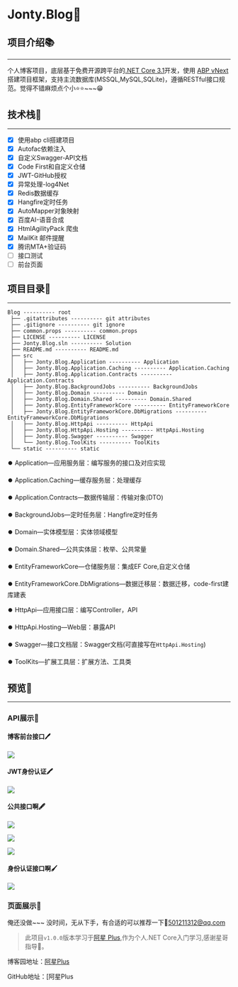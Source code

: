 # Jonty.Blog🎯

## 项目介绍📚

-------

个人博客项目，底层基于免费开源跨平台的[.NET Core 3.1](https://docs.microsoft.com/zh-cn/dotnet/core/)开发，使用 [ABP vNext](https://abp.io/)搭建项目框架，支持主流数据库(MSSQL,MySQL,SQLite)，遵循RESTful接口规范。觉得不错麻烦点个小⭐⭐~~~😁

## 技术栈📑

---

- [x] 使用abp cli搭建项目
- [x] Autofac依赖注入
- [x] 自定义Swagger-API文档
- [x] Code First和自定义仓储
- [x] JWT-GitHub授权
- [x] 异常处理-log4Net
- [x] Redis数据缓存
- [x] Hangfire定时任务
- [x] AutoMapper对象映射
- [x] 百度AI-语音合成
- [x] HtmlAgilityPack 爬虫
- [x] MailKit 邮件提醒
- [x] 腾讯MTA+验证码
- [ ] 接口测试
- [ ] 前台页面

## 项目目录📒

---

```
Blog ---------- root
 ├── .gitattributes ---------- git attributes
 ├── .gitignore ---------- git ignore
 ├── common.props ---------- common.props
 ├── LICENSE ---------- LICENSE
 ├── Jonty.Blog.sln ---------- Solution
 ├── README.md ---------- README.md
 ├── src
 │   ├── Jonty.Blog.Application ---------- Application
 │   ├── Jonty.Blog.Application.Caching ---------- Application.Caching
 │   ├── Jonty.Blog.Application.Contracts ---------- Application.Contracts
 │   ├── Jonty.Blog.BackgroundJobs ---------- BackgroundJobs
 │   ├── Jonty.Blog.Domain ---------- Domain
 │   ├── Jonty.Blog.Domain.Shared ---------- Domain.Shared
 │   ├── Jonty.Blog.EntityFrameworkCore ---------- EntityFrameworkCore
 │   ├── Jonty.Blog.EntityFrameworkCore.DbMigrations ---------- EntityFrameworkCore.DbMigrations
 │   ├── Jonty.Blog.HttpApi ---------- HttpApi
 │   ├── Jonty.Blog.HttpApi.Hosting ---------- HttpApi.Hosting
 │   ├── Jonty.Blog.Swagger ---------- Swagger
 │   └── Jonty.Blog.ToolKits ---------- ToolKits
 └── static ---------- static
```

:record_button:   Application—应用服务层：编写服务的接口及对应实现

:record_button:   Application.Caching—缓存服务层：处理缓存

:record_button:   Application.Contracts—数据传输层：传输对象(DTO)

:record_button:   BackgroundJobs—定时任务层：Hangfire定时任务

:record_button:   Domain—实体模型层：实体领域模型

:record_button:   Domain.Shared—公共实体层：枚举、公共常量

:record_button:   EntityFrameworkCore—仓储服务层：集成EF Core,自定义仓储

:record_button:   EntityFrameworkCore.DbMigrations—数据迁移层：数据迁移，code-first建库建表

:record_button:   HttpApi—应用接口层：编写Controller，API

:record_button:   HttpApi.Hosting—Web层：暴露API

:record_button:   Swagger—接口文档层：Swagger文档(可直接写在`HttpApi.Hosting`)

:record_button:   ToolKits—扩展工具层：扩展方法、工具类

## 预览📃

---

### API展示🔎

#### 博客前台接口🖊

![](images/1.png)

#### JWT身份认证🖍

![](images/2.png)

#### 公共接口啊🖋

![](images/3.png)

![](images/5.png)

![](images/6.png)

#### 身份认证接口啊🖌

![](images/4.png)

### 页面展示🔎

俺还没做~~~ 没时间，无从下手，有合适的可以推荐一下📩<501211312@qq.com>









> 此项目`v1.0.0`版本学习于[阿星 Plus](https://github.com/Jonty),作为个人.NET Core入门学习,感谢星哥指导🤞。

博客园地址：[阿星Plus](https://www.cnblogs.com/Jonty/p/12896177.html)

GitHub地址：[阿星Plus